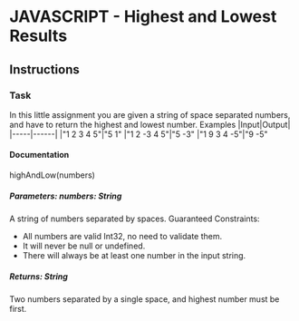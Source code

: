 # JAVASCRIPT - Highest and Lowest Results


## Instructions
### Task

In this little assignment you are given a string of space separated numbers, and have to return the highest and lowest number.
Examples
|Input|Output|
|-----|------|
|"1 2 3 4 5"|"5 1"
|"1 2 -3 4 5"|"5 -3"
|"1 9 3 4 -5"|"9 -5"

#### Documentation

highAndLow(numbers)

##### Parameters: numbers: String

A string of numbers separated by spaces.
Guaranteed Constraints:

- All numbers are valid Int32, no need to validate them.
- It will never be null or undefined.
- There will always be at least one number in the input string.

##### Returns: String

Two numbers separated by a single space, and highest number must be first.